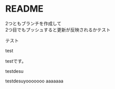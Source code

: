 # README
2つともブランチを作成して  
2つ目でもプッシュすると更新が反映されるかテスト

テスト

test

testです。



testdesu


testdesuyooooooo
aaaaaaa
